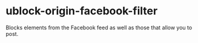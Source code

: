 # ublock-origin-facebook-filter
Blocks elements from the Facebook feed as well as those that allow you to post.
